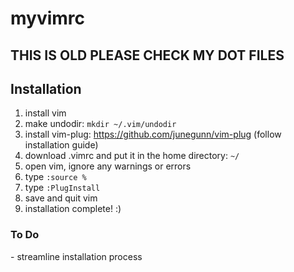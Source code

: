 # myvimrc

<h2>THIS IS OLD PLEASE CHECK MY DOT FILES<h2>

<h2>Installation</h2>

1. install vim
2. make undodir: ```mkdir ~/.vim/undodir```
3. install vim-plug: https://github.com/junegunn/vim-plug (follow installation guide)
4. download .vimrc and put it in the home directory: ```~/```
5. open vim, ignore any warnings or errors
6. type ```:source %```
7. type ```:PlugInstall```
8. save and quit vim
9. installation complete! :)

<h3>To Do</h3>
- streamline installation process
